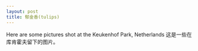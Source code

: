 ```yaml
---
layout: post
title: 郁金香(tulips)
---
```


Here are some pictures shot at the Keukenhof Park, Netherlands
这是一些在库肯霍夫留下的图片。

<div class="row">
    <div class="col-sm mt-3 mt-md-0">
        <img class="img-fluid rounded z-depth-1" src="{{ '/assets/img/tulip/1.JPG' | relative_url }}" alt="" title="example image"/>
    </div>
</div>
<p>&nbsp;</p>
<div class="row">
    <div class="col-sm mt-3 mt-md-0">
        <img class="img-fluid rounded z-depth-1" src="{{ '/assets/img/tulip/2.JPG' | relative_url }}" alt="" title="example image"/>
    </div>
</div>
<p>&nbsp;</p>

<div class="row">
    <div class="col-sm mt-3 mt-md-0">
        <img class="img-fluid rounded z-depth-1" src="{{ '/assets/img/tulip/3.JPG' | relative_url }}" alt="" title="example image"/>
    </div>
</div>
<p>&nbsp;</p>


<div class="row">
    <div class="col-sm mt-3 mt-md-0">
        <img class="img-fluid rounded z-depth-1" src="{{ '/assets/img/tulip/4.JPG' | relative_url }}" alt="" title="example image"/>
    </div>
</div>

<p>&nbsp;</p>

<div class="row">
    <div class="col-sm mt-3 mt-md-0">
        <img class="img-fluid rounded z-depth-1" src="{{ '/assets/img/tulip/5.JPG' | relative_url }}" alt="" title="example image"/>
    </div>
</div>

<p>&nbsp;</p>

<div class="row">
    <div class="col-sm mt-3 mt-md-0">
        <img class="img-fluid rounded z-depth-1" src="{{ '/assets/img/tulip/6.JPG' | relative_url }}" alt="" title="example image"/>
    </div>
</div>
<p>&nbsp;</p>


<div class="row">
    <div class="col-sm mt-3 mt-md-0">
        <img class="img-fluid rounded z-depth-1" src="{{ '/assets/img/tulip/7.JPG' | relative_url }}" alt="" title="example image"/>
    </div>
</div>
<p>&nbsp;</p>


<div class="row">
    <div class="col-sm mt-3 mt-md-0">
        <img class="img-fluid rounded z-depth-1" src="{{ '/assets/img/tulip/8.JPG' | relative_url }}" alt="" title="example image"/>
    </div>
</div>